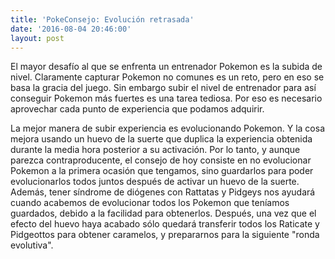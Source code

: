 ```yaml
---
title: 'PokeConsejo: Evolución retrasada'
date: '2016-08-04 20:46:00'
layout: post
---
```

El mayor desafío al que se enfrenta un entrenador Pokemon es la subida de nivel. Claramente capturar Pokemon no comunes es un reto, pero en eso se basa la gracia del juego. Sin embargo subir el nivel de entrenador para así conseguir Pokemon más fuertes es una tarea tediosa. Por eso es necesario aprovechar cada punto de experiencia que podamos adquirir. 

La mejor manera de subir experiencia es evolucionando Pokemon. Y la cosa mejora usando un huevo de la suerte que duplica la experiencia obtenida durante la media hora posterior a su activación. Por lo tanto, y aunque parezca contraproducente, el consejo de hoy consiste en no evolucionar Pokemon a la primera ocasión que tengamos, sino guardarlos para poder evolucionarlos todos juntos después de activar un huevo de la suerte. Además, tener síndrome de diógenes con Rattatas y Pidgeys nos ayudará cuando acabemos de evolucionar todos los Pokemon que teníamos guardados, debido a la facilidad para obtenerlos. Después, una vez que el efecto del huevo haya acabado sólo quedará transferir todos los Raticate y Pidgeottos para obtener caramelos, y prepararnos para la siguiente "ronda evolutiva".